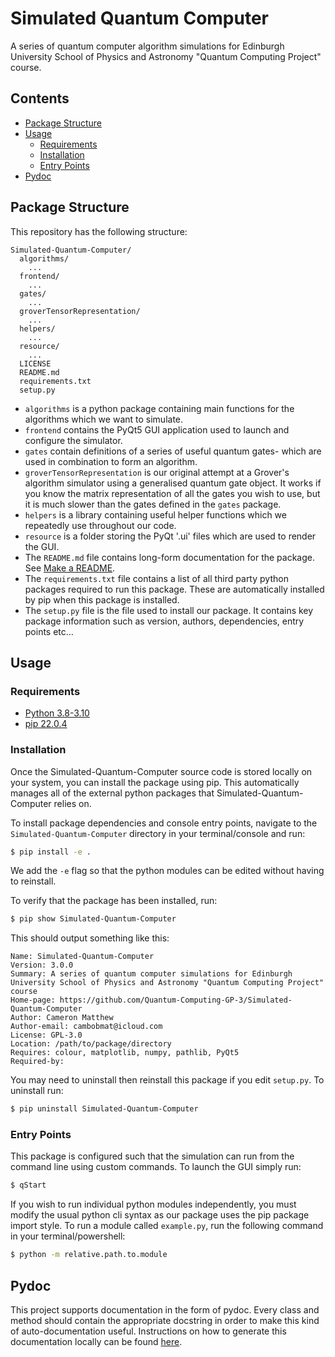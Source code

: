 # Simulated Quantum Computer
A series of quantum computer algorithm simulations for Edinburgh University School of Physics and Astronomy "Quantum Computing Project" course.

## Contents
- [Package Structure](#package-structure)
- [Usage](#usage)
  - [Requirements](#requirements)
  - [Installation](#installation)
  - [Entry Points](#entry-points)
- [Pydoc](#pydoc)

## Package Structure
This repository has the following structure:
```
Simulated-Quantum-Computer/
  algorithms/
    ...
  frontend/
    ...
  gates/
    ...
  groverTensorRepresentation/
    ...
  helpers/
    ...
  resource/
    ...
  LICENSE
  README.md
  requirements.txt
  setup.py
```
- `algorithms` is a python package containing main functions for the algorithms which we want to simulate.
- `frontend` contains the PyQt5 GUI application used to launch and configure the simulator.
- `gates` contain definitions of a series of useful quantum gates- which are used in combination to form an algorithm.
- `groverTensorRepresentation` is our original attempt at a Grover's algorithm simulator using a generalised quantum gate object. It works if you know the matrix representation of all the gates you wish to use, but it is much slower than the gates defined in the `gates` package.
- `helpers` is a library containing useful helper functions which we repeatedly use throughout our code.
- `resource` is a folder storing the PyQt '.ui' files which are used to render the GUI.
- The `README.md` file contains long-form documentation for the package. See [Make a README](https://www.makeareadme.com/).
- The `requirements.txt` file contains a list of all third party python packages required to run this package. These are automatically installed by pip when this package is installed.
- The `setup.py` file is the file used to install our package. It contains key package information such as version, authors, dependencies, entry points etc...

## Usage

### Requirements
- [Python 3.8-3.10](https://www.python.org/downloads/)
- [pip 22.0.4](https://pip.pypa.io/en/stable/installation/)

### Installation
Once the Simulated-Quantum-Computer source code is stored locally on your system, you can install the package using pip. This automatically manages all of the external python packages that Simulated-Quantum-Computer relies on.

To install package dependencies and console entry points, navigate to the `Simulated-Quantum-Computer` directory in your terminal/console and run:

```bash
$ pip install -e .
```
We add the `-e` flag so that the python modules can be edited without having to reinstall.

To verify that the package has been installed, run:
```bash
$ pip show Simulated-Quantum-Computer
```

This should output something like this:
```
Name: Simulated-Quantum-Computer
Version: 3.0.0
Summary: A series of quantum computer simulations for Edinburgh University School of Physics and Astronomy "Quantum Computing Project" course
Home-page: https://github.com/Quantum-Computing-GP-3/Simulated-Quantum-Computer
Author: Cameron Matthew
Author-email: cambobmat@icloud.com
License: GPL-3.0
Location: /path/to/package/directory
Requires: colour, matplotlib, numpy, pathlib, PyQt5
Required-by:
```

You may need to uninstall then reinstall this package if you edit `setup.py`. To uninstall run:
```bash
$ pip uninstall Simulated-Quantum-Computer
```
### Entry Points
This package is configured such that the simulation can run from the command line using custom commands. To launch the GUI simply run:
```bash
$ qStart
```

If you wish to run individual python modules independently, you must modify the usual python cli syntax as our package uses the pip package import style. To run a module called `example.py`, run the following command in your terminal/powershell:
```bash
$ python -m relative.path.to.module
```

## Pydoc
This project supports documentation in the form of pydoc. Every class and method should contain the appropriate docstring in order to make this kind of auto-documentation useful. Instructions on how to generate this documentation locally can be found [here](https://www.tutorialspoint.com/documentation-generation-using-the-pydoc-module-in-python#:~:text=You%20can%20access%20the%20interactive,to%20launch%20the%20interactive%20shell).